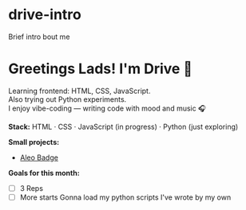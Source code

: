 # drive-intro
Brief intro bout me
# Greetings Lads! I'm Drive 👋
Learning frontend: HTML, CSS, JavaScript.  
Also trying out Python experiments.  
I enjoy vibe-coding — writing code with mood and music 🎧

**Stack:** HTML · CSS · JavaScript (in progress) · Python (just exploring)

**Small projects:**
- [Aleo Badge]([https://github.com/dr11ve/DriveAleo)

**Goals for this month:**
- [ ] 3 Reps
- [ ] More starts
Gonna load my python scripts I've wrote by my own
